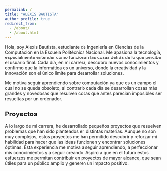 ```yaml
---
permalink: /
title: "ALEXIS BAUTISTA"
author_profile: true
redirect_from:
  - /about/
  - /about.html
---
```


Hola, soy Alexis Bautista, estudiante de Ingeniería en Ciencias de la Computación en la Escuela Politécnica Nacional. Me apasiona la tecnología, especialmente entender cómo funcionan las cosas detrás de lo que percibe el usuario final. Cada día, en mi carrera, descubro nuevos conocimientos y confirmo que la informática es un universo, donde la creatividad y la innovación son el único límite para desarrollar soluciones.

Me motiva seguir aprendiendo sobre computación ya que es un campo el cual no se queda obsoleto, al contrario cada día se desarrollan cosas más grandes y novedosas que resulven cosas que antes parecian imposibles ser resueltas por un ordenador.

## Proyectos

A lo largo de mi carrera, he desarrollado pequeños proyectos que resuelven problemas que han sido planteados en distintas materias. Aunque no son muy complejos, estos proyectos me han permitido descubrir y reforzar mi habilidad para hacer que las ideas funcionen y encontrar soluciones óptimas. Esta experiencia me motiva a seguir aprendiendo, a perfeccionar mis conocimientos y a seguir creando. Aspiro a que en el futuro estos esfuerzos me permitan contribuir en proyectos de mayor alcance, que sean útiles para un público amplio y generen un impacto positivo.

